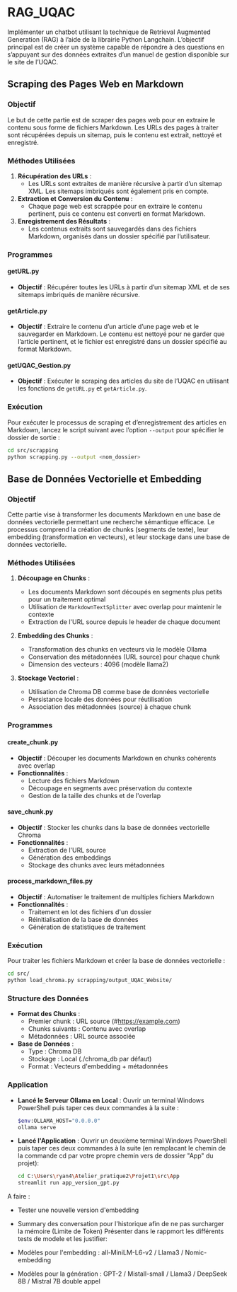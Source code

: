 # RAG_UQAC
Implémenter un chatbot utilisant la technique de Retrieval Augmented Generation (RAG) à l’aide de la librairie Python Langchain. L’objectif principal est de créer un système capable de répondre à des questions en s’appuyant sur des données extraites d’un manuel de gestion disponible sur le site de l’UQAC.

## Scraping des Pages Web en Markdown

### Objectif

Le but de cette partie est de scraper des pages web pour en extraire le contenu sous forme de fichiers Markdown. Les URLs des pages à traiter sont récupérées depuis un sitemap, puis le contenu est extrait, nettoyé et enregistré.

### Méthodes Utilisées

1. **Récupération des URLs** :
    - Les URLs sont extraites de manière récursive à partir d’un sitemap XML. Les sitemaps imbriqués sont également pris en compte.
2. **Extraction et Conversion du Contenu** :
    - Chaque page web est scrappée pour en extraire le contenu pertinent, puis ce contenu est converti en format Markdown.
3. **Enregistrement des Résultats** :
    - Les contenus extraits sont sauvegardés dans des fichiers Markdown, organisés dans un dossier spécifié par l’utilisateur.

### Programmes

#### getURL.py

- **Objectif** : Récupérer toutes les URLs à partir d’un sitemap XML et de ses sitemaps imbriqués de manière récursive.

#### getArticle.py

- **Objectif** : Extraire le contenu d’un article d’une page web et le sauvegarder en Markdown. Le contenu est nettoyé pour ne garder que l’article pertinent, et le fichier est enregistré dans un dossier spécifié au format Markdown.

#### getUQAC_Gestion.py

- **Objectif** : Exécuter le scraping des articles du site de l’UQAC en utilisant les fonctions de `getURL.py` et `getArticle.py`.

### Exécution

Pour exécuter le processus de scraping et d’enregistrement des articles en Markdown, lancez le script suivant avec l’option `--output` pour spécifier le dossier de sortie :

```bash
cd src/scrapping
python scrapping.py --output <nom_dossier>
```

## Base de Données Vectorielle et Embedding

### Objectif

Cette partie vise à transformer les documents Markdown en une base de données vectorielle permettant une recherche sémantique efficace. Le processus comprend la création de chunks (segments de texte), leur embedding (transformation en vecteurs), et leur stockage dans une base de données vectorielle.

### Méthodes Utilisées

1. **Découpage en Chunks** :
   - Les documents Markdown sont découpés en segments plus petits pour un traitement optimal
   - Utilisation de `MarkdownTextSplitter` avec overlap pour maintenir le contexte
   - Extraction de l'URL source depuis le header de chaque document

2. **Embedding des Chunks** :
   - Transformation des chunks en vecteurs via le modèle Ollama
   - Conservation des métadonnées (URL source) pour chaque chunk
   - Dimension des vecteurs : 4096 (modèle llama2)

3. **Stockage Vectoriel** :
   - Utilisation de Chroma DB comme base de données vectorielle
   - Persistance locale des données pour réutilisation
   - Association des métadonnées (source) à chaque chunk

### Programmes

#### create_chunk.py

- **Objectif** : Découper les documents Markdown en chunks cohérents avec overlap
- **Fonctionnalités** :
  - Lecture des fichiers Markdown
  - Découpage en segments avec préservation du contexte
  - Gestion de la taille des chunks et de l'overlap

#### save_chunk.py

- **Objectif** : Stocker les chunks dans la base de données vectorielle Chroma
- **Fonctionnalités** :
  - Extraction de l'URL source
  - Génération des embeddings
  - Stockage des chunks avec leurs métadonnées

#### process_markdown_files.py

- **Objectif** : Automatiser le traitement de multiples fichiers Markdown
- **Fonctionnalités** :
  - Traitement en lot des fichiers d'un dossier
  - Réinitialisation de la base de données
  - Génération de statistiques de traitement

### Exécution

Pour traiter les fichiers Markdown et créer la base de données vectorielle :

```bash
cd src/
python load_chroma.py scrapping/output_UQAC_Website/
```

### Structure des Données

- **Format des Chunks** :
  - Premier chunk : URL source (#https://example.com)
  - Chunks suivants : Contenu avec overlap
  - Métadonnées : URL source associée
- **Base de Données** :
  - Type : Chroma DB
  - Stockage : Local (./chroma_db par défaut)
  - Format : Vecteurs d'embedding + métadonnées
 
### Application

- **Lancé le Serveur Ollama en Local** :
  Ouvrir un terminal Windows PowerShell
  puis taper ces deux commandes à la suite :  
    ```bash
    $env:OLLAMA_HOST="0.0.0.0"
    ollama serve
    ```
- **Lancé l'Application** :
  Ouvrir un deuxième terminal Windows PowerShell
  puis taper ces deux commandes à la suite (en remplacant le chemin de la commande cd par votre propre chemin vers de dossier "App" du projet):  
    ```bash
    cd C:\Users\ryan4\Atelier_pratique2\Projet1\src\App
    streamlit run app_version_gpt.py
    ```





A faire : 
 -  Tester une nouvelle version d'embedding 
 -  Summary des conversation pour l'historique afin de ne pas surcharger la mémoire (Limite de Token)
 Présenter dans le rappmort les différents tests de modele et les justifier:
 
  -  Modèles pour l'embedding : all-MiniLM-L6-v2 / Llama3 / Nomic-embedding
  -  Modèles pour la génération : GPT-2 / Mistall-small / Llama3 / DeepSeek 8B / Mistral 7B double appel
